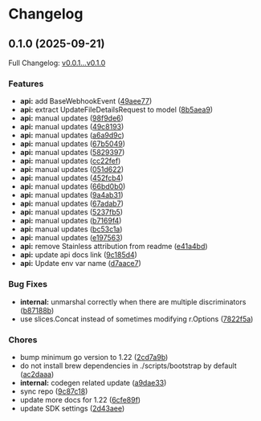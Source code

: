 # Changelog

## 0.1.0 (2025-09-21)

Full Changelog: [v0.0.1...v0.1.0](https://github.com/imagekit-developer/imagekit-go/compare/v0.0.1...v0.1.0)

### Features

* **api:** add BaseWebhookEvent ([49aee77](https://github.com/imagekit-developer/imagekit-go/commit/49aee77cc145d6f45eb44dd5e6fc080c7fe7a001))
* **api:** extract UpdateFileDetailsRequest to model ([8b5aea9](https://github.com/imagekit-developer/imagekit-go/commit/8b5aea9dde90cbe13cba1d451fb01ad35dfd2e13))
* **api:** manual updates ([98f9de6](https://github.com/imagekit-developer/imagekit-go/commit/98f9de6e111944c0d81a129ad511e79d34c974a5))
* **api:** manual updates ([49c8193](https://github.com/imagekit-developer/imagekit-go/commit/49c8193c3192fb49491cbc5ae5e2b4acb212c21e))
* **api:** manual updates ([a6a9d9c](https://github.com/imagekit-developer/imagekit-go/commit/a6a9d9cc5d0f3d40aa536aa14ea3a3c3b181a6d8))
* **api:** manual updates ([67b5049](https://github.com/imagekit-developer/imagekit-go/commit/67b5049b88e5feb8815ab087d3efffc9173596fc))
* **api:** manual updates ([5829397](https://github.com/imagekit-developer/imagekit-go/commit/58293972018671d07621207fabde810e368be16e))
* **api:** manual updates ([cc22fef](https://github.com/imagekit-developer/imagekit-go/commit/cc22fef638f68ff664019f5ba24f4292c7866771))
* **api:** manual updates ([051d622](https://github.com/imagekit-developer/imagekit-go/commit/051d6221e188479c80197daaf448ce70c7d1248a))
* **api:** manual updates ([452fcb4](https://github.com/imagekit-developer/imagekit-go/commit/452fcb4070c0141322f5b49180986a10ee07be22))
* **api:** manual updates ([66bd0b0](https://github.com/imagekit-developer/imagekit-go/commit/66bd0b077f7ef37b59294dd0761648f35c028747))
* **api:** manual updates ([9a4ab31](https://github.com/imagekit-developer/imagekit-go/commit/9a4ab3117285fd91a09f4b0ef3b868ca5d46ae63))
* **api:** manual updates ([67adab7](https://github.com/imagekit-developer/imagekit-go/commit/67adab7a0d64f06f0fc9beed70c67cad3b5f1706))
* **api:** manual updates ([5237fb5](https://github.com/imagekit-developer/imagekit-go/commit/5237fb51c965361f7d96d3dada6726d54cb7349c))
* **api:** manual updates ([b7169f4](https://github.com/imagekit-developer/imagekit-go/commit/b7169f426e0c8bcb6cebbd9413a5674cdaf79b5b))
* **api:** manual updates ([bc53c1a](https://github.com/imagekit-developer/imagekit-go/commit/bc53c1a5493d2fbe02f90523d3578e3cd19b8260))
* **api:** manual updates ([e197563](https://github.com/imagekit-developer/imagekit-go/commit/e1975634e1a07e8276fe79314f91b84d06a4399d))
* **api:** remove Stainless attribution from readme ([e41a4bd](https://github.com/imagekit-developer/imagekit-go/commit/e41a4bd5601df12655cff51873049c0280e439ed))
* **api:** update api docs link ([9c185d4](https://github.com/imagekit-developer/imagekit-go/commit/9c185d44f474acc5d5da001d0da62378bfd276fc))
* **api:** Update env var name ([d7aace7](https://github.com/imagekit-developer/imagekit-go/commit/d7aace7fc7604c66ad73d701595b440ae1578c75))


### Bug Fixes

* **internal:** unmarshal correctly when there are multiple discriminators ([b87188b](https://github.com/imagekit-developer/imagekit-go/commit/b87188b901ba7422570ed594ee0185fc6e4545b3))
* use slices.Concat instead of sometimes modifying r.Options ([7822f5a](https://github.com/imagekit-developer/imagekit-go/commit/7822f5a23a73feacec29a3db1011bc01c3318e10))


### Chores

* bump minimum go version to 1.22 ([2cd7a9b](https://github.com/imagekit-developer/imagekit-go/commit/2cd7a9bd62b9cc830bf59d3cce7b11f2b05528e2))
* do not install brew dependencies in ./scripts/bootstrap by default ([ac2daaa](https://github.com/imagekit-developer/imagekit-go/commit/ac2daaa1b8bfa78b1bc814e98a5c220c402f973d))
* **internal:** codegen related update ([a9dae33](https://github.com/imagekit-developer/imagekit-go/commit/a9dae337065c0b204dcf4a3a65da0d9abbe1b376))
* sync repo ([9c87c18](https://github.com/imagekit-developer/imagekit-go/commit/9c87c185f17e8c881e666149f590559512df501f))
* update more docs for 1.22 ([6cfe89f](https://github.com/imagekit-developer/imagekit-go/commit/6cfe89f7c0d5968ca9d4bc10e54f5debf83f2c1b))
* update SDK settings ([2d43aee](https://github.com/imagekit-developer/imagekit-go/commit/2d43aee37d06353a55a9894a52ed5b4b8300d91b))
